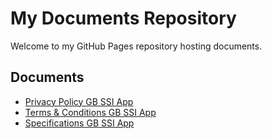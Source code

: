 # My Documents Repository

Welcome to my GitHub Pages repository hosting documents.

## Documents

- [Privacy Policy GB SSI App](./policy/PrivacyPolicy.pdf)
- [Terms & Conditions GB SSI App](./terms/Terms&Conditions.pdf)
- [Specifications GB SSI App](./specs/AppSpecification.pdf)
  
